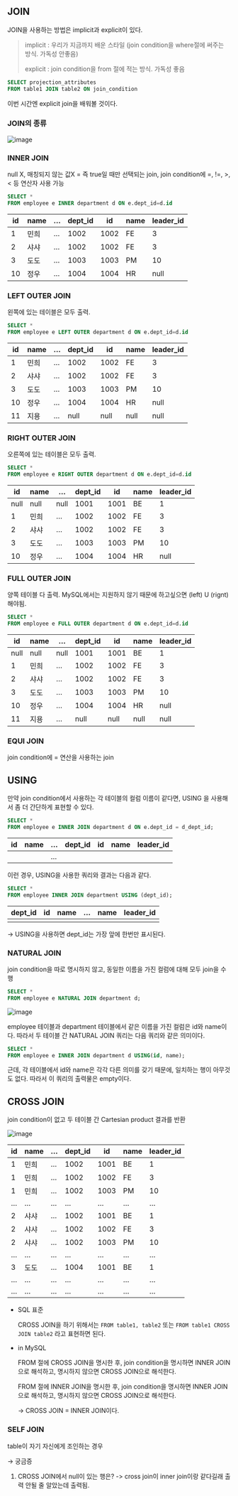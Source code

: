 ## JOIN

JOIN을 사용하는 방법은 implicit과 explicit이 있다.

> implicit : 우리가 지금까지 배운 스타일 (join condition을 where절에 써주는 방식. 가독성 안좋음)
>
> explicit : join condition을 from 절에 적는 방식. 가독성 좋음

```sql
SELECT projection_attributes
FROM table1 JOIN table2 ON join_condition
```

이번 시간엔 explicit join을 배워볼 것이다.

### JOIN의 종류

![image](https://github.com/Minnie5382/cs-study-db/assets/97179789/ff1e1631-3b9d-4e0e-8ffa-17680578e72c)


### INNER JOIN

null X, 매칭되지 않는 값X = 즉 true일 때만 선택되는 join, join condition에 =, !=, >, < 등 연산자 사용 가능

```sql
SELECT *
FROM employee e INNER department d ON e.dept_id=d.id
```

| id | name | … | dept_id | id | name | leader_id |
| --- | --- | --- | --- | --- | --- | --- |
| 1 | 민희 | … | 1002 | 1002 | FE | 3 |
| 2 | 샤샤 | … | 1002 | 1002 | FE | 3 |
| 3 | 도도 | … | 1003 | 1003 | PM | 10 |
| 10 | 정우 | … | 1004 | 1004 | HR | null |

### LEFT OUTER JOIN

왼쪽에 있는 테이블은 모두 출력.

```sql
SELECT *
FROM employee e LEFT OUTER department d ON e.dept_id=d.id
```

| id | name | … | dept_id | id | name | leader_id |
| --- | --- | --- | --- | --- | --- | --- |
| 1 | 민희 | … | 1002 | 1002 | FE | 3 |
| 2 | 샤샤 | … | 1002 | 1002 | FE | 3 |
| 3 | 도도 | … | 1003 | 1003 | PM | 10 |
| 10 | 정우 | … | 1004 | 1004 | HR | null |
| 11 | 지용 | … | null | null | null | null |

### RIGHT OUTER JOIN

오른쪽에 있는 테이블은 모두 출력.

```sql
SELECT *
FROM employee e RIGHT OUTER department d ON e.dept_id=d.id
```

| id | name | … | dept_id | id | name | leader_id |
| --- | --- | --- | --- | --- | --- | --- |
| null | null | null | 1001 | 1001 | BE | 1 |
| 1 | 민희 | … | 1002 | 1002 | FE | 3 |
| 2 | 샤샤 | … | 1002 | 1002 | FE | 3 |
| 3 | 도도 | … | 1003 | 1003 | PM | 10 |
| 10 | 정우 | … | 1004 | 1004 | HR | null |

### FULL OUTER JOIN

양쪽 테이블 다 출력. 
MySQL에서는 지원하지 않기 때문에 하고싶으면 (left) U (rignt) 해야됨.

```sql
SELECT *
FROM employee e FULL OUTER department d ON e.dept_id=d.id
```

| id | name | … | dept_id | id | name | leader_id |
| --- | --- | --- | --- | --- | --- | --- |
| null | null | null | 1001 | 1001 | BE | 1 |
| 1 | 민희 | … | 1002 | 1002 | FE | 3 |
| 2 | 샤샤 | … | 1002 | 1002 | FE | 3 |
| 3 | 도도 | … | 1003 | 1003 | PM | 10 |
| 10 | 정우 | … | 1004 | 1004 | HR | null |
| 11 | 지용 | … | null | null | null | null |

### EQUI JOIN

join condition에 = 연산을 사용하는 join

## USING

만약 join condition에서 사용하는 각 테이블의 컬럼 이름이 같다면, USING 을 사용해서 좀 더 간단하게 표현할 수 있다.

```sql
SELECT *
FROM employee e INNER JOIN department d ON e.dept_id = d_dept_id;
```

| id | name | … | dept_id | id | name | leader_id |
| --- | --- | --- | --- | --- | --- | --- |
|  |  | … |  |  |  |  |

이런 경우, USING을 사용한 쿼리와 결과는 다음과 같다.

```sql
SELECT *
FROM employee INNER JOIN department USING (dept_id);
```

| dept_id | id | name | … | name | leader_id |
| --- | --- | --- | --- | --- | --- |
|  |  |  |  |  |  |

→ USING을 사용하면 dept_id는 가장 앞에 한번만 표시된다.

### NATURAL JOIN

join condition을 따로 명시하지 않고, 동일한 이름을 가진 컬럼에 대해 모두 join을 수행

```sql
SELECT *
FROM employee e NATURAL JOIN department d;
```
![image](https://github.com/Minnie5382/cs-study-db/assets/97179789/e543fcd3-b6c1-4c2b-97ff-cbee4216bb19)


employee 테이블과 department 테이블에서 같은 이름을 가진 컬럼은 id와 name이다. 따라서 두 테이블 간 NATURAL JOIN 쿼리는 다음 쿼리와 같은 의미이다.

```sql
SELECT *
FROM employee e INNER JOIN department d USING(id, name);
```

근데, 각 테이블에서 id와 name은 각각 다른 의미를 갖기 때문에, 일치하는 행이 아무것도 없다. 따라서 이 쿼리의 출력물은 empty이다.

## CROSS JOIN

join condition이 없고 두 테이블 간 Cartesian product 결과를 반환

![image](https://github.com/Minnie5382/cs-study-db/assets/97179789/4abe0749-7de3-4022-bd70-f9344a668f8f)



| id | name | … | dept_id | id | name | leader_id |
| --- | --- | --- | --- | --- | --- | --- |
| 1 | 민희 | … | 1002 | 1001 | BE | 1 |
| 1 | 민희 | … | 1002 | 1002 | FE | 3 |
| 1 | 민희 | … | 1002 | 1003 | PM | 10 |
| … | … | … | … | … | … | … |
| 2 | 샤샤 | … | 1002 | 1001 | BE | 1 |
| 2 | 샤샤 | … | 1002 | 1002 | FE | 3 |
| 2 | 샤샤 | … | 1002 | 1003 | PM | 10 |
| … | … | … | … | … | … | … |
| 3 | 도도 | … | 1004 | 1001 | BE | 1 |
| … | … | … | … | … | … | … |
| … | … | … | … | … | … | … |
- SQL 표준
    
    CROSS JOIN을 하기 위해서는 `FROM table1, table2` 또는 `FROM table1 CROSS JOIN table2` 라고 표현하면 된다.
    
- in MySQL
    
    FROM 절에 CROSS JOIN을 명시한 후, join condition을 명시하면 INNER JOIN으로 해석하고, 명시하지 않으면 CROSS JOIN으로 해석한다.
    
    FROM 절에 INNER JOIN을 명시한 후, join condition을 명시하면 INNER JOIN으로 해석하고, 명시하지 않으면 CROSS JOIN으로 해석한다.
    
    → CROSS JOIN = INNER JOIN이다.
    

### SELF JOIN

table이 자기 자신에게 조인하는 경우

→ 궁금증

1. CROSS JOIN에서 null이 있는 행은? 
  -> cross join이 inner join이랑 같다길래 출력 안될 줄 알았는데 출력됨.
